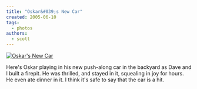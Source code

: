 ```yaml
---
title: "Oskar&#039;s New Car"
created: 2005-06-10
tags:
  - photos
authors:
  - scott
---
```


[![Oskar's New Car](/images/IMG_2568.JPG)](http://spaceninja.local/gallery/oskar/IMG_2568.JPG "Oskar's New Car")

Here's Oskar playing in his new push-along car in the backyard as Dave and I built a firepit. He was thrilled, and stayed in it, squealing in joy for hours. He even ate dinner in it. I think it's safe to say that the car is a hit.
